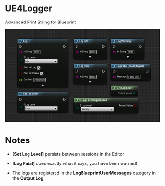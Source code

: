# UE4Logger
Advanced Print String for Blueprint

![Nodes](nodes.png "Nodes")

# Notes

- **[Set Log Level]** persists between sessions in the Editor

- **[Log Fatal]** does exactly what it says, you have been warned!

- The logs are registered in the **LogBlueprintUserMessages** category in the **Output Log**